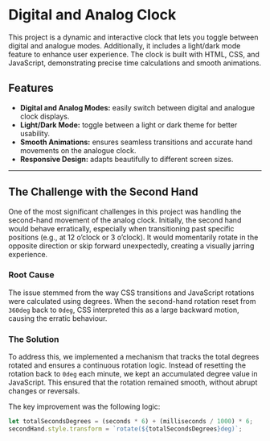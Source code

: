 # Digital and Analog Clock

This project is a dynamic and interactive clock that lets you toggle between digital and analogue modes. Additionally, it includes a light/dark mode feature to enhance user experience. The clock is built with HTML, CSS, and JavaScript, demonstrating precise time calculations and smooth animations.

## Features

- **Digital and Analog Modes:** easily switch between digital and analogue clock displays.
- **Light/Dark Mode:** toggle between a light or dark theme for better usability.
- **Smooth Animations:** ensures seamless transitions and accurate hand movements on the analogue clock.
- **Responsive Design:** adapts beautifully to different screen sizes.

---

## The Challenge with the Second Hand

One of the most significant challenges in this project was handling the second-hand movement of the analog clock. Initially, the second hand would behave erratically, especially when transitioning past specific positions (e.g., at 12 o’clock or 3 o’clock). It would momentarily rotate in the opposite direction or skip forward unexpectedly, creating a visually jarring experience.

### Root Cause

The issue stemmed from the way CSS transitions and JavaScript rotations were calculated using degrees. When the second-hand rotation reset from `360deg` back to `0deg`, CSS interpreted this as a large backward motion, causing the erratic behaviour.

### The Solution

To address this, we implemented a mechanism that tracks the total degrees rotated and ensures a continuous rotation logic. Instead of resetting the rotation back to `0deg` each minute, we kept an accumulated degree value in JavaScript. This ensured that the rotation remained smooth, without abrupt changes or reversals.

The key improvement was the following logic:
```javascript
let totalSecondsDegrees = (seconds * 6) + (milliseconds / 1000) * 6;
secondHand.style.transform = `rotate(${totalSecondsDegrees}deg)`;
